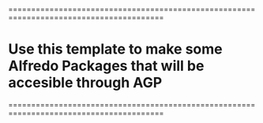 ========================================================================================

# Use this template to make some Alfredo Packages that will be accesible through AGP

========================================================================================

